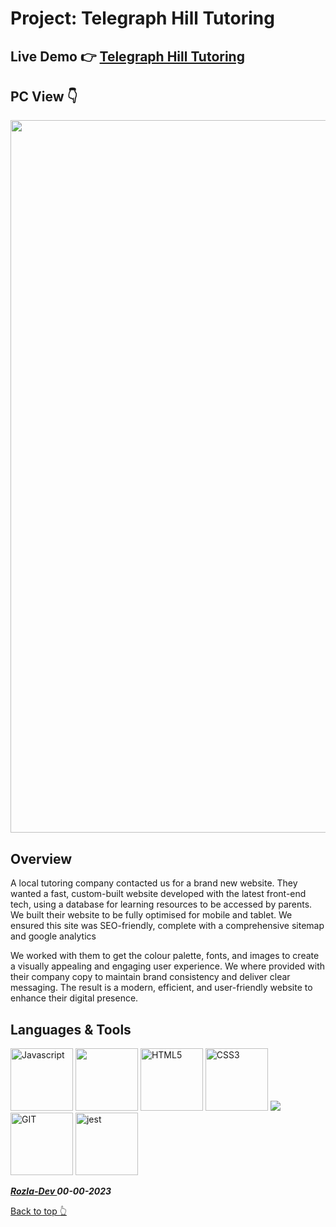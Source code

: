 # Project: Telegraph Hill Tutoring

## Live Demo 👉 [Telegraph Hill Tutoring](https://telegraphhilltutoring.netlify.app/)

## PC View 👇
<img width="1140" src="https://i.ibb.co/tJvSjpY/telehill-optim-2.webp"/>

## Overview

A local tutoring company contacted us for a brand new website. They wanted a fast, custom-built website developed with the latest front-end tech, using a database for learning resources to be accessed by parents. We built their website to be fully optimised for mobile and tablet. We ensured this site was SEO-friendly, complete with a comprehensive sitemap and google analytics

We worked with them to get the colour palette, fonts, and images to create a visually appealing and engaging user experience. We where provided with their company copy to maintain brand consistency and deliver clear messaging. The result is a modern, efficient, and user-friendly website to enhance their digital presence.


## Languages & Tools

<a href="https://javascript.info/">
    <img width="100" alt="Javascript" src="https://cdn.jsdelivr.net/gh/devicons/devicon/icons/javascript/javascript-plain.svg" /></a> 
<a href="https://react.dev/">
    <img width="100" src="https://cdn.jsdelivr.net/gh/devicons/devicon@latest/icons/react/react-original.svg" /></a>
<a href="https://html.com/html5/">
    <img width="100" alt="HTML5" src="https://cdn.jsdelivr.net/gh/devicons/devicon/icons/html5/html5-plain-wordmark.svg" /></a> 
<a href="https://css3.com/">
    <img width="100" alt="CSS3" src="https://cdn.jsdelivr.net/gh/devicons/devicon/icons/css3/css3-plain-wordmark.svg" /></a> 
    <a href="https://sass-lang.com//">
    <img src="https://cdn.jsdelivr.net/gh/devicons/devicon@latest/icons/sass/sass-original.svg" /></a> 
<a href="https://git-scm.com/">
    <img width="100" alt="GIT" src="https://cdn.jsdelivr.net/gh/devicons/devicon/icons/git/git-original.svg" /></a>
<a href="https://jestjs.io/">
    <img width="100" alt="jest" src="https://cdn.jsdelivr.net/gh/devicons/devicon/icons/jest/jest-plain.svg" /></a>
          


***<a href="https://twitter.com/Crypto_Rozla"> Rozla-Dev </a> 00-00-2023***


[Back to top 👆](#project)
